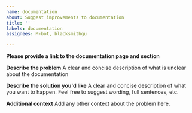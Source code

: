 ```yaml
---
name: documentation
about: Suggest improvements to documentation
title: ''
labels: documentation
assignees: M-bot, blacksmithgu

---
```


**Please provide a link to the documentation page and section**

**Describe the problem**
A clear and concise description of what is unclear about the documentation

**Describe the solution you'd like**
A clear and concise description of what you want to happen. Feel free to suggest wording, full sentences, etc.

**Additional context**
Add any other context about the problem here.
